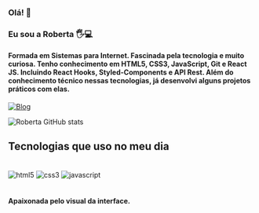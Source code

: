 ### Olá! 👋
### Eu sou a Roberta 🖐️💻
#### Formada em Sistemas para Internet. Fascinada pela tecnologia e muito curiosa. Tenho conhecimento em HTML5, CSS3, JavaScript, Git e React JS. Incluindo React Hooks, Styled-Components e API Rest. Além do conhecimento técnico nessas tecnologias, já desenvolvi alguns projetos práticos com elas.

        
[![Blog](https://img.shields.io/badge/LinkedIn-0077B5?style=for-the-badge&logo=linkedin&logoColor=white)](https://www.linkedin.com/in/robertavieirademelo/)


![Roberta GitHub stats](https://github-readme-stats.vercel.app/api?username=VieiraMeloRoberta&show_icons=true&theme=radical)

## Tecnologias que uso no meu dia

<div style="display: inline_block"><br/>
    <img align="center" alt="html5" src="https://img.shields.io/badge/HTML5-E34F26?style=for-the-badge&logo=html5&logoColor=white" />
    <img align="center" alt="css3" 
    src="https://img.shields.io/badge/CSS3-1572B6?style=for-the-badge&logo=css3&logoColor=white" />
     <img align="center" alt="javascript"
     src="https://img.shields.io/badge/JavaScript-323330?style=for-the-badge&logo=javascript&logoColor=F7DF1E" />
</div><br/>

#### Apaixonada pelo visual da interface.
